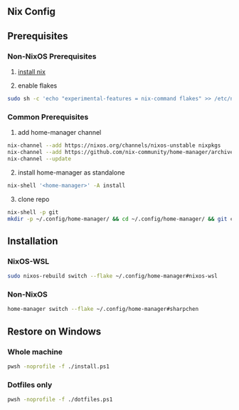 ## Nix Config

## Prerequisites

### Non-NixOS Prerequisites

1. [install nix](https://nixos.org/download/)

2. enable flakes

```sh
sudo sh -c 'echo "experimental-features = nix-command flakes" >> /etc/nix/nix.conf'
```

### Common Prerequisites

1. add home-manager channel

```sh
nix-channel --add https://nixos.org/channels/nixos-unstable nixpkgs
nix-channel --add https://github.com/nix-community/home-manager/archive/master.tar.gz home-manager
nix-channel --update
```

2. install home-manager as standalone

```sh
nix-shell '<home-manager>' -A install
```

3. clone repo

```sh
nix-shell -p git
mkdir -p ~/.config/home-manager/ && cd ~/.config/home-manager/ && git clone https://github.com/sharpchen/nix-config.git .
```

## Installation


### NixOS-WSL

```sh
sudo nixos-rebuild switch --flake ~/.config/home-manager#nixos-wsl
```

### Non-NixOS


```sh
home-manager switch --flake ~/.config/home-manager#sharpchen
```

## Restore on Windows

### Whole machine

```sh
pwsh -noprofile -f ./install.ps1
```

### Dotfiles only

```sh
pwsh -noprofile -f ./dotfiles.ps1
```

